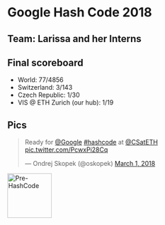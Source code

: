 # Google Hash Code 2018

## Team: Larissa and her Interns

## Final scoreboard

* World: 77/4856
* Switzerland: 3/143
* Czech Republic: 1/30
* VIS @ ETH Zurich (our hub): 1/19

## Pics

<blockquote class="twitter-tweet" data-lang="en"><p lang="en" dir="ltr">Ready for <a href="https://twitter.com/Google?ref_src=twsrc%5Etfw">@Google</a> <a href="https://twitter.com/hashtag/hashcode?src=hash&amp;ref_src=twsrc%5Etfw">#hashcode</a> at <a href="https://twitter.com/CSatETH?ref_src=twsrc%5Etfw">@CSatETH</a> <a href="https://t.co/PcwxPi28Cq">pic.twitter.com/PcwxPi28Cq</a></p>&mdash; Ondrej Skopek (@oskopek) <a href="https://twitter.com/oskopek/status/969264913569996800?ref_src=twsrc%5Etfw">March 1, 2018</a></blockquote>
<img src="https://pbs.twimg.com/media/DXOFSODW0AArFe5.jpg" alt="Pre-HashCode" style="width: 100px;"/>
